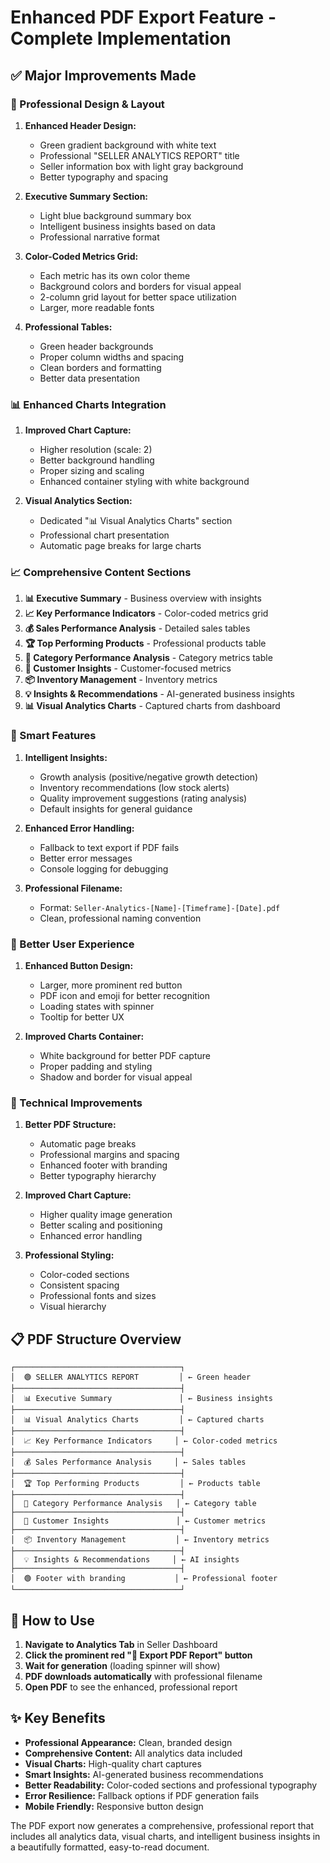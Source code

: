 # Enhanced PDF Export Feature - Complete Implementation

## ✅ **Major Improvements Made**

### **🎨 Professional Design & Layout**

1. **Enhanced Header Design:**
   - Green gradient background with white text
   - Professional "SELLER ANALYTICS REPORT" title
   - Seller information box with light gray background
   - Better typography and spacing

2. **Executive Summary Section:**
   - Light blue background summary box
   - Intelligent business insights based on data
   - Professional narrative format

3. **Color-Coded Metrics Grid:**
   - Each metric has its own color theme
   - Background colors and borders for visual appeal
   - 2-column grid layout for better space utilization
   - Larger, more readable fonts

4. **Professional Tables:**
   - Green header backgrounds
   - Proper column widths and spacing
   - Clean borders and formatting
   - Better data presentation

### **📊 Enhanced Charts Integration**

1. **Improved Chart Capture:**
   - Higher resolution (scale: 2)
   - Better background handling
   - Proper sizing and scaling
   - Enhanced container styling with white background

2. **Visual Analytics Section:**
   - Dedicated "📊 Visual Analytics Charts" section
   - Professional chart presentation
   - Automatic page breaks for large charts

### **📈 Comprehensive Content Sections**

1. **📊 Executive Summary** - Business overview with insights
2. **📈 Key Performance Indicators** - Color-coded metrics grid
3. **💰 Sales Performance Analysis** - Detailed sales tables
4. **🏆 Top Performing Products** - Professional products table
5. **📂 Category Performance Analysis** - Category metrics table
6. **👥 Customer Insights** - Customer-focused metrics
7. **📦 Inventory Management** - Inventory metrics
8. **💡 Insights & Recommendations** - AI-generated business insights
9. **📊 Visual Analytics Charts** - Captured charts from dashboard

### **🎯 Smart Features**

1. **Intelligent Insights:**
   - Growth analysis (positive/negative growth detection)
   - Inventory recommendations (low stock alerts)
   - Quality improvement suggestions (rating analysis)
   - Default insights for general guidance

2. **Enhanced Error Handling:**
   - Fallback to text export if PDF fails
   - Better error messages
   - Console logging for debugging

3. **Professional Filename:**
   - Format: `Seller-Analytics-[Name]-[Timeframe]-[Date].pdf`
   - Clean, professional naming convention

### **📱 Better User Experience**

1. **Enhanced Button Design:**
   - Larger, more prominent red button
   - PDF icon and emoji for better recognition
   - Loading states with spinner
   - Tooltip for better UX

2. **Improved Charts Container:**
   - White background for better PDF capture
   - Proper padding and styling
   - Shadow and border for visual appeal

### **🔧 Technical Improvements**

1. **Better PDF Structure:**
   - Automatic page breaks
   - Professional margins and spacing
   - Enhanced footer with branding
   - Better typography hierarchy

2. **Improved Chart Capture:**
   - Higher quality image generation
   - Better scaling and positioning
   - Enhanced error handling

3. **Professional Styling:**
   - Color-coded sections
   - Consistent spacing
   - Professional fonts and sizes
   - Visual hierarchy

## **📋 PDF Structure Overview**

```
┌─────────────────────────────────────┐
│  🟢 SELLER ANALYTICS REPORT         │ ← Green header
├─────────────────────────────────────┤
│  📊 Executive Summary               │ ← Business insights
├─────────────────────────────────────┤
│  📊 Visual Analytics Charts         │ ← Captured charts
├─────────────────────────────────────┤
│  📈 Key Performance Indicators     │ ← Color-coded metrics
├─────────────────────────────────────┤
│  💰 Sales Performance Analysis     │ ← Sales tables
├─────────────────────────────────────┤
│  🏆 Top Performing Products         │ ← Products table
├─────────────────────────────────────┤
│  📂 Category Performance Analysis   │ ← Category table
├─────────────────────────────────────┤
│  👥 Customer Insights               │ ← Customer metrics
├─────────────────────────────────────┤
│  📦 Inventory Management           │ ← Inventory metrics
├─────────────────────────────────────┤
│  💡 Insights & Recommendations     │ ← AI insights
├─────────────────────────────────────┤
│  🟢 Footer with branding           │ ← Professional footer
└─────────────────────────────────────┘
```

## **🚀 How to Use**

1. **Navigate to Analytics Tab** in Seller Dashboard
2. **Click the prominent red "📄 Export PDF Report" button**
3. **Wait for generation** (loading spinner will show)
4. **PDF downloads automatically** with professional filename
5. **Open PDF** to see the enhanced, professional report

## **✨ Key Benefits**

- **Professional Appearance:** Clean, branded design
- **Comprehensive Content:** All analytics data included
- **Visual Charts:** High-quality chart captures
- **Smart Insights:** AI-generated business recommendations
- **Better Readability:** Color-coded sections and professional typography
- **Error Resilience:** Fallback options if PDF generation fails
- **Mobile Friendly:** Responsive button design

The PDF export now generates a comprehensive, professional report that includes all analytics data, visual charts, and intelligent business insights in a beautifully formatted, easy-to-read document.
